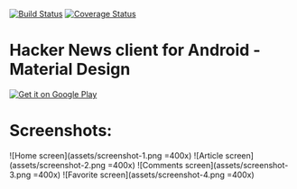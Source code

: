 [![Build Status](https://travis-ci.org/hidroh/materialistic.svg?branch=master)](https://travis-ci.org/hidroh/materialistic) [![Coverage Status](https://coveralls.io/repos/hidroh/materialistic/badge.svg?branch=master)](https://coveralls.io/r/hidroh/materialistic?branch=master)

Hacker News client for Android - Material Design
================================================
[![Get it on Google Play](https://developer.android.com/images/brand/en_generic_rgb_wo_45.png)](https://play.google.com/store/apps/details?id=io.github.hidroh.materialistic)

# Screenshots:
![Home screen](assets/screenshot-1.png =400x)
![Article screen](assets/screenshot-2.png =400x)
![Comments screen](assets/screenshot-3.png =400x)
![Favorite screen](assets/screenshot-4.png =400x)
